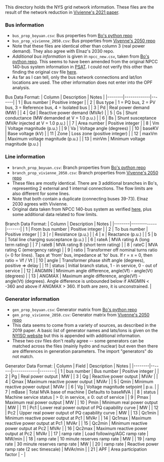 This directory holds the NYS grid network information. These files are the result of the network reduction in [Vivienne's 2021 paper](https://ieeexplore.ieee.org/document/9866561).

### Bus information
- `bus_prop_boyuan.csv`: Bus properties from [Bo's python repo](https://github.com/boyuan276/NYgrid-python)
- `bus_prop_vivienne_2050.csv`: Bus properties from [Vivenne's 2050 repo](https://github.com/AndersonEnergyLab-Cornell/ny-clcpa2050)
- Note that these files are identical other than column 3 (real power demand). They also agree with Elnaz's 2030 repo.
- *Additional bus information* is given in `npcc_new.csv`, taken from [Bo's python repo](https://github.com/boyuan276/NYgrid-python). This seems to have been amended from the original NPCC 140-bus system information in [PSAT](http://faraday1.ucd.ie/psat.html). I could not verify this other than finding the original csv file [here](https://github.com/CURENT/andes/tree/master/andes/cases).
- As far as I can tell, only the bus network connections and lat/lon locations are used. The other information does not enter into the OPF analysis.

Bus Data Format:
| Column | Description | Notes |
|--------|-------------|-------|
| 1 | Bus number | Positive integer |
| 2 | Bus type | 1 = PQ bus, 2 = PV bus, 3 = Reference bus, 4 = Isolated bus |
| 3 | Pd | Real power demand (MW) |
| 4 | Qd | Reactive power demand (MVAr) |
| 5 | Gs | Shunt conductance (MW demanded at V = 1.0 p.u.) |
| 6 | Bs | Shunt susceptance (MVAr injected at V = 1.0 p.u.) |
| 7 | Area number | Positive integer |
| 8 | Vm | Voltage magnitude (p.u.) |
| 9 | Va | Voltage angle (degrees) |
| 10 | baseKV | Base voltage (kV) |
| 11 | Zone | Loss zone (positive integer) |
| 12 | maxVm | Maximum voltage magnitude (p.u.) |
| 13 | minVm | Minimum voltage magnitude (p.u.) |

### Line information
- `branch_prop_boyuan.csv`: Branch properties from [Bo's python repo](https://github.com/boyuan276/NYgrid-python)
- `branch_prop_vivienne_2050.csv`: Branch properties from [Vivenne's 2050 repo](https://github.com/AndersonEnergyLab-Cornell/ny-clcpa2050)
- These files are mostly identical. There are 3 additional branches in Bo's, representing 2 external and 1 internal connections. The flow limits are also different for some lines.
- Note that both contain a duplicate (connecting buses 39-73). Elnaz 2030 agrees with Vivienne.
- Original data taken from NPCC 140-bus system as verified [here](https://github.com/CURENT/andes/tree/master/andes/cases), plus some additional data related to flow limits. 

Branch Data Format:
| Column | Description | Notes |
|--------|-------------|-------|
| 1 | From bus number | Positive integer |
| 2 | To bus number | Positive integer |
| 3 | r | Resistance (p.u.) |
| 4 | x | Reactance (p.u.) |
| 5 | b | Total line charging susceptance (p.u.) |
| 6 | rateA | MVA rating A (long term rating) |
| 7 | rateB | MVA rating B (short term rating) |
| 8 | rateC | MVA rating C (emergency rating) |
| 9 | ratio | Transformer off nominal turns ratio (= 0 for lines). Taps at 'from' bus, impedance at 'to' bus. If r = x = 0, then ratio = Vf / Vt |
| 10 | angle | Transformer phase shift angle (degrees), positive => delay |
| 11 | status | Initial branch status, 1 - in service, 0 - out of service |
| 12 | ANGMIN | Minimum angle difference, angle(Vf) - angle(Vt) (degrees) |
| 13 | ANGMAX | Maximum angle difference, angle(Vf) - angle(Vt) (degrees). Angle difference is unbounded below if ANGMIN < -360 and above if ANGMAX > 360. If both are zero, it is unconstrained. |

### Generator information

- `gen_prop_boyuan.csv`: Generator matrix from [Bo's python repo](https://github.com/boyuan276/NYgrid-python)
- `gen_prop_vivienne_2050.csv`: Generator matrix from [Vivenne's 2050 repo](https://github.com/AndersonEnergyLab-Cornell/ny-clcpa2050)
- This data seems to come from a variety of sources, as described in the 2019 paper. A basic list of generator names and lats/lons is given on the [NYISO website](http://mis.nyiso.com/public/) but this is appended with additional information.
- These two csv files don't really agree -- some generators can be matched across the files (mainly hydro and nuclear) but even then there are differences in generation parameters. The import "generators" do not match. 

Generator Data Format:
| Column | Field | Description | Notes |
|--------|-------|-------------|--------|
| 1 | bus number | Bus number | Positive integer |
| 2 | Pg | Real power output | MW |
| 3 | Qg | Reactive power output | MVAr |
| 4 | Qmax | Maximum reactive power output | MVAr |
| 5 | Qmin | Minimum reactive power output | MVAr |
| 6 | Vg | Voltage magnitude setpoint | p.u. |
| 7 | mBase | Total MVA base of machine | Defaults to baseMVA |
| 8 | status | Machine service status | > 0: in service, ≤ 0: out of service |
| 9 | Pmax | Maximum real power output | MW |
| 10 | Pmin | Minimum real power output | MW |
| 11 | Pc1 | Lower real power output of PQ capability curve | MW |
| 12 | Pc2 | Upper real power output of PQ capability curve | MW |
| 13 | Qc1min | Minimum reactive power output at Pc1 | MVAr |
| 14 | Qc1max | Maximum reactive power output at Pc1 | MVAr |
| 15 | Qc2min | Minimum reactive power output at Pc2 | MVAr |
| 16 | Qc2max | Maximum reactive power output at Pc2 | MVAr |
| 17 | ramp rate | Load following/AGC ramp rate | MW/min |
| 18 | ramp rate | 10 minute reserves ramp rate | MW |
| 19 | ramp rate | 30 minute reserves ramp rate | MW |
| 20 | ramp rate | Reactive power ramp rate (2 sec timescale) | MVAr/min |
| 21 | APF | Area participation factor | - |